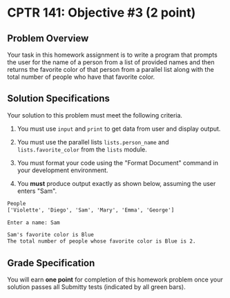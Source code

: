# CPTR 141: Objective #3 (2 point)

## Problem Overview

Your task in this homework assignment is to write a program that prompts the user for the name of a person from a list of provided names and then returns the favorite color of that person from a parallel list along with the total number of people who have that favorite color.

## Solution Specifications

Your solution to this problem must meet the following criteria.

1. You must use `input` and `print` to get data from user and display output.

2. You must use the parallel lists `lists.person_name` and `lists.favorite_color` from the `lists` module.

2. You must format your code using the "Format Document" command in your development environment.

3. You **must** produce output exactly as shown below, assuming the user enters "Sam".

```html
People
['Violette', 'Diego', 'Sam', 'Mary', 'Emma', 'George']

Enter a name: Sam

Sam's favorite color is Blue
The total number of people whose favorite color is Blue is 2.
```

## Grade Specification

You will earn **one point** for completion of this homework problem once your solution passes all Submitty tests (indicated by all green bars).

